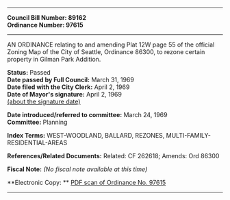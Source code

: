 * * * * *  
  
**Council Bill Number: [](#h0)[](#h2)89162**   
**Ordinance Number: 97615**  
  
* * * * *  
  
AN ORDINANCE relating to and amending Plat 12W page 55 of the official Zoning Map of the City of Seattle, Ordinance 86300, to rezone certain property in Gilman Park Addition.  
  
**Status:** Passed   
**Date passed by Full Council:** March 31, 1969   
**Date filed with the City Clerk:** April 2, 1969   
**Date of Mayor's signature:** April 2, 1969   
[(about the signature date)](/~public/approvaldate.htm)   
  
  
**Date introduced/referred to committee:** March 24, 1969   
**Committee:** Planning   
  
**Index Terms:** WEST-WOODLAND, BALLARD, REZONES, MULTI-FAMILY-RESIDENTIAL-AREAS  
  
**References/Related Documents:** Related: CF 262618; Amends: Ord 86300  
  
**Fiscal Note:** *(No fiscal note available at this time)*  
  
**Electronic Copy: ** [PDF scan of Ordinance No. 97615](/~archives/Ordinances/Ord_97615.pdf)  
  
* * * * *  
